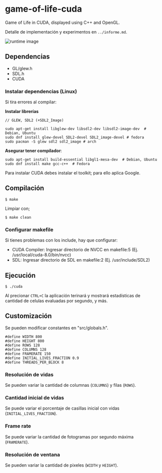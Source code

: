 # game-of-life-cuda
Game of Life in CUDA, displayed using C++ and OpenGL.

Detalle de implementación y experimentos en ```../informe.md```.

![runtime image](https://users.dcc.uchile.cl/~voyanede/cc7515/cuda_gol.png)

## Dependencias
* GL/glew.h
* SDL.h
* CUDA

### Instalar dependencias (Linux)
Si tira errores al compilar:

**Instalar librerías**
```
// GLEW, SDL2 (+SDL2_Image)

sudo apt-get install libglew-dev libsdl2-dev libsdl2-image-dev  # Debian, Ubuntu
sudo dnf install glew-devel SDL2-devel SDL2_image-devel # fedora
sudo pacman -S glew sdl2 sdl2_image # arch
```


**Asegurar tener compilador**:
```
sudo apt-get install build-essential libgl1-mesa-dev  # Debian, Ubuntu
sudo dnf install make gcc-c++  # Fedora
```

Para instalar CUDA debes instalar el toolkit; para ello aplica Google.

## Compilación
```
$ make
```

Limpiar con;
```
$ make clean
```

### Configurar makefile
Si tienes problemas con los include, hay que configurar:
* CUDA Compiler: Ingresar directorio de NVCC en makefile:5 (Ej. /usr/local/cuda-8.0/bin/nvcc)
* SDL: Ingresar directorio de SDL en makefile:2 (Ej. /usr/include/SDL2)

## Ejecución
```
$ ./cuda
```
Al precionar ```CTRL+C``` la aplicación terinará y mostrará estadísticas de cantidad de celulas evaluadas por segundo, y más.

## Customización
Se pueden modificar constantes en "src/globals.h".
```
#define WIDTH 800
#define HEIGHT 800
#define ROWS 128
#define COLUMNS 128
#define FRAMERATE 150
#define INITIAL_LIVES_FRACTION 0.9
#define THREADS_PER_BLOCK 8
```

### Resolución de vidas
Se pueden variar la cantidad de columnas (```COLUMNS```) y filas (```ROWS```).
### Cantidad inicial de vidas
Se puede variar el porcentaje de casillas inicial con vidas (```INITIAL_LIVES_FRACTION```).
### Frame rate
Se puede variar la cantidad de fotogramas por segundo máxima (```FRAMERATE```).
### Resolución de ventana
Se pueden variar la cantidad de pixeles (```WIDTH``` y ```HEIGHT```).
